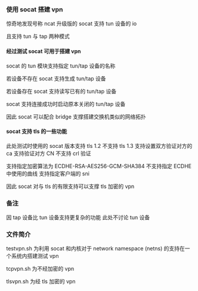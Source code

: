### 使用 socat 搭建 vpn

惊奇地发现号称 ncat 升级版的 socat 支持 tun 设备的 io

且支持 tun 与 tap 两种模式

#### 经过测试 socat 可用于搭建 vpn

socat 的 tun 模块支持指定 tun/tap 设备的名称

若设备不存在 socat 支持生成 tun/tap 设备

若设备存在 socat 支持读写已有的 tun/tap 设备

socat 支持连接成功时启动原本关闭的 tun/tap 设备

因此 socat 可以配合 bridge 支撑搭建交换机类似的网络拓扑

#### socat 支持 tls 的一些功能

此处测试时使用的 socat 版本支持 tls 1.2 不支持 tls 1.3 支持设置双方验证对方的 ca 支持验证对方 CN 不支持 crl 验证

支持指定加密算法为 ECDHE-RSA-AES256-GCM-SHA384 不支持指定 ECDHE 中使用的曲线 支持指定客户端的 sni

因此 socat 对与 tls 的有限支持可以支撑 tls 加密的 vpn

### 备注

因 tap 设备比 tun 设备支持更复杂的功能 此处不讨论 tun 设备

### 文件简介

testvpn.sh 为利用 socat 和内核对于 network namespace (netns) 的支持在一个系统内搭建测试 vpn

tcpvpn.sh 为不经加密的 vpn

tlsvpn.sh 为经 tls 加密的 vpn
